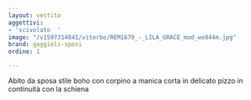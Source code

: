 ```yaml
---
layout: vestito
aggettivi:
- 'scivolato  '
image: "/v1597314841/viterbo/REM1679_-_LILA_GRACE_mod_we844m.jpg"
brand: gaggioli-sposi
ordine: 1

---
```

Abito da sposa stile boho con corpino a manica corta in delicato pizzo in continuità con la schiena